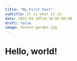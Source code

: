 ```yaml
---
title: "My First Post"
subtitle: It is what it is.
date: 2022-03-18T14:18:03-04:00
draft: false
image: forest-garden.jpg
---
```


# Hello, world!
